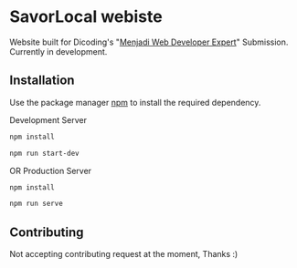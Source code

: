 # SavorLocal webiste

Website built for Dicoding's "[Menjadi Web Developer Expert](https://www.dicoding.com/academies/219)" Submission. Currently in development.

## Installation

Use the package manager [npm](https://www.npmjs.com/package/npm) to install the required dependency.

Development Server
```bash
npm install

npm run start-dev
```
OR
Production Server
```bash
npm install

npm run serve
```

## Contributing

Not accepting contributing request at the moment, Thanks :)
